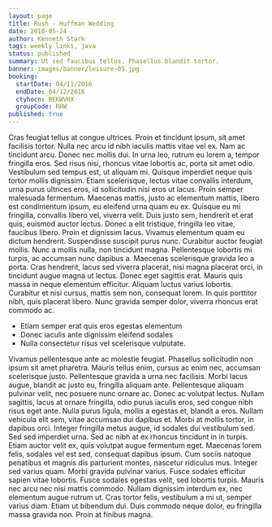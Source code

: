 ```yaml
---
layout: page
title: Rush - Huffman Wedding
date: 2016-05-24
author: Kenneth Stark
tags: weekly links, java
status: published
summary: Ut sed faucibus tellus. Phasellus blandit tortor.
banner: images/banner/leisure-05.jpg
booking:
  startDate: 04/11/2016
  endDate: 04/12/2016
  ctyhocn: BEKWVHX
  groupCode: RHW
published: true
---
```

Cras feugiat tellus at congue ultrices. Proin et tincidunt ipsum, sit amet facilisis tortor. Nulla nec arcu id nibh iaculis mattis vitae vel ex. Nam ac tincidunt arcu. Donec nec mollis dui. In urna leo, rutrum eu lorem a, tempor fringilla eros. Sed risus nisi, rhoncus vitae lobortis ac, porta sit amet odio. Vestibulum sed tempus est, ut aliquam mi. Quisque imperdiet neque quis tortor mollis dignissim. Etiam scelerisque, lectus vitae convallis interdum, urna purus ultrices eros, id sollicitudin nisi eros ut lacus. Proin semper malesuada fermentum. Maecenas mattis, justo ac elementum mattis, libero est condimentum ipsum, eu eleifend urna quam eu ex. Quisque eu mi fringilla, convallis libero vel, viverra velit.
Duis justo sem, hendrerit et erat quis, euismod auctor lectus. Donec a elit tristique, fringilla leo vitae, faucibus libero. Proin et dignissim lacus. Vivamus elementum quam eu dictum hendrerit. Suspendisse suscipit purus nunc. Curabitur auctor feugiat mollis. Nunc a mollis nulla, non tincidunt magna. Pellentesque lobortis mi turpis, ac accumsan nunc dapibus a. Maecenas scelerisque gravida leo a porta. Cras hendrerit, lacus sed viverra placerat, nisi magna placerat orci, in tincidunt augue magna ut lectus. Donec eget sagittis erat. Mauris quis massa in neque elementum efficitur. Aliquam luctus varius lobortis. Curabitur et nisi cursus, mattis sem non, consequat lorem. In quis porttitor nibh, quis placerat libero. Nunc gravida semper dolor, viverra rhoncus erat commodo ac.

* Etiam semper erat quis eros egestas elementum
* Donec iaculis ante dignissim eleifend sodales
* Nulla consectetur risus vel scelerisque vulputate.

Vivamus pellentesque ante ac molestie feugiat. Phasellus sollicitudin non ipsum sit amet pharetra. Mauris tellus enim, cursus ac enim nec, accumsan scelerisque justo. Pellentesque gravida a urna nec facilisis. Morbi lacus augue, blandit ac justo eu, fringilla aliquam ante. Pellentesque aliquam pulvinar velit, nec posuere nunc ornare ac. Donec ac volutpat lectus. Nullam sagittis, lacus at ornare fringilla, odio purus iaculis eros, sed congue nibh risus eget ante. Nulla purus ligula, mollis a egestas et, blandit a eros. Nullam vehicula elit sem, vitae accumsan dui dapibus et. Morbi at mollis tortor, in dapibus orci.
Integer fringilla metus augue, id sodales dui vestibulum sed. Sed sed imperdiet urna. Sed ac nibh at ex rhoncus tincidunt in in turpis. Etiam auctor velit ex, quis volutpat augue fermentum eget. Maecenas lorem felis, sodales vel est sed, consequat dapibus ipsum. Cum sociis natoque penatibus et magnis dis parturient montes, nascetur ridiculus mus. Integer sed varius quam. Morbi gravida pulvinar varius. Fusce sodales efficitur sapien vitae lobortis. Fusce sodales egestas velit, sed lobortis turpis. Mauris nec arcu nec nisi mattis commodo. Nullam dignissim interdum ex, nec elementum augue rutrum ut. Cras tortor felis, vestibulum a mi ut, semper varius diam. Etiam ut bibendum dui. Duis commodo neque dolor, eu fringilla massa gravida non. Proin at finibus magna.
